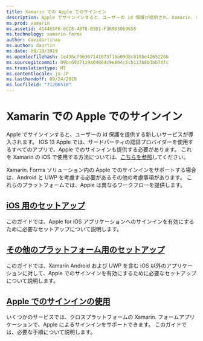 ```yaml
---
title: Xamarin での Apple でのサインイン
description: Apple でサインインすると、ユーザーの id 保護が提供され、Xamarin. Forms のクロスプラットフォームモバイルシナリオ用に実装できます。
ms.prod: xamarin
ms.assetid: 414465F8-0CC8-4078-B3D1-F36983069658
ms.technology: xamarin-forms
author: davidortinau
ms.author: daortin
ms.date: 09/10/2019
ms.openlocfilehash: 1e436cf96367141873f16a09d8c818be4265226b
ms.sourcegitcommit: 09bc69d7119a04684c9e804c5cb113b8b1bb7dfc
ms.translationtype: MT
ms.contentlocale: ja-JP
ms.lasthandoff: 09/24/2019
ms.locfileid: "71206510"
---
```

# <a name="sign-in-with-apple-in-xamarinforms"></a>Xamarin での Apple でのサインイン

Apple でサインインすると、ユーザーの id 保護を提供する新しいサービスが導入されます。 IOS 13 Apple では、サードパーティの認証プロバイダーを使用するすべてのアプリで、Apple でのサインインも提供する必要があります。 これを Xamarin の iOS で使用する方法については、[こちらを参照](~/ios/platform/ios13/sign-in.md)してください。

Xamarin. Forms ソリューション内の Apple でのサインインをサポートする場合は、Android と UWP を考慮する必要があるその他の考慮事項があります。 これらのプラットフォームでは、Apple は異なるワークフローを提供します。

## <a name="setup-for-iosiosplatformios13sign-inmd"></a>[iOS 用のセットアップ](~/ios/platform/ios13/sign-in.md)

このガイドでは、Apple for iOS アプリケーションへのサインインを有効にするために必要なセットアップについて説明します。

## <a name="setup-for-other-platformssetupmd"></a>[その他のプラットフォーム用のセットアップ](setup.md)

このガイドでは、Xamarin Android および UWP を含む iOS 以外のアプリケーションに対して、Apple でのサインインを有効にするために必要なセットアップについて説明します。

## <a name="use-sign-in-with-appleandroid-ios-sign-inmd"></a>[Apple でのサインインの使用](android-ios-sign-in.md)

いくつかのサービスでは、クロスプラットフォームの Xamarin. フォームアプリケーションで、Apple によるサインインをサポートできます。 このガイドでは、必要な手順について説明します。
